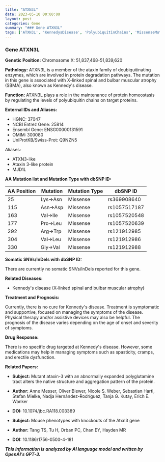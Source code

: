 ```yaml
---
title: "ATXN3L"
date: 2023-05-10 00:00:00
layout: post
categories: Gene
summary: "### Gene ATXN3L"
tags: ['ATXN3L', 'KennedysDisease', 'PolyubiquitinChains', 'MissenseMutation', 'Prognosis', 'SymptomaticTreatment', 'ProteinDegradation', 'DeubiquitinatingEnzymes']
---
```


### Gene ATXN3L

**Genetic Position:** Chromosome X: 51,837,468-51,839,620 

**Pathology:** ATXN3L is a member of the ataxin family of deubiquitinating enzymes, which are involved in protein degradation pathways. The mutation in this gene is associated with X-linked spinal and bulbar muscular atrophy (SBMA), also known as Kennedy's disease.

**Function:** ATXN3L plays a role in the maintenance of protein homeostasis by regulating the levels of polyubiquitin chains on target proteins. 

**External IDs and Aliases:** 

- HGNC: 37047 
- NCBI Entrez Gene: 25814 
- Ensembl Gene: ENSG00000131591 
- OMIM: 300080 
- UniProtKB/Swiss-Prot: Q9NZN5 

Aliases:
- ATXN3-like
- Ataxin 3-like protein
- MJD1L

**AA Mutation list and Mutation Type with dbSNP ID:**

|AA Position|Mutation|Mutation Type|dbSNP ID|
|-----------|--------|-------------|--------|
|25|Lys->Asn|Missense|rs369908640|
|115|Asn->Asp|Missense|rs1057517187|
|163|Val->Ile|Missense|rs1057520548|
|177|Pro->Leu|Missense|rs1057520639|
|292|Arg->Trp|Missense|rs121912985|
|304|Val->Leu|Missense|rs121912986|
|330|Gly->Val|Missense|rs121912988|

**Somatic SNVs/InDels with dbSNP ID:**

There are currently no somatic SNVs/InDels reported for this gene. 

**Related Diseases:**

- Kennedy's disease (X-linked spinal and bulbar muscular atrophy)

**Treatment and Prognosis:**

Currently, there is no cure for Kennedy's disease. Treatment is symptomatic and supportive, focused on managing the symptoms of the disease. Physical therapy and/or assistive devices may also be helpful. The prognosis of the disease varies depending on the age of onset and severity of symptoms. 

**Drug Response:**

There is no specific drug targeted at Kennedy's disease. However, some medications may help in managing symptoms such as spasticity, cramps, and erectile dysfunction. 

**Related Papers:**

- **Subject:** Mutant ataxin-3 with an abnormally expanded polyglutamine tract alters the native structure and aggregation pattern of the protein.
- **Author:** Anne Messer, Oliver Biewer, Nicole S. Weber, Sebastian Hartl, Stefan Mielke, Nadja Hernández-Rodríguez, Tanja G. Kutay, Erich E. Wanker
- **DOI:** 10.1074/jbc.RA118.003389 

- **Subject:** Mouse phenotypes with knockouts of the Atxn3 gene
- **Author:** Tang TS, Tu H, Orban PC, Chan EY, Hayden MR
- **DOI:** 10.1186/1756-0500-4-181

**_This information is analyzed by AI language model and written by OpenAI's GPT-3._**